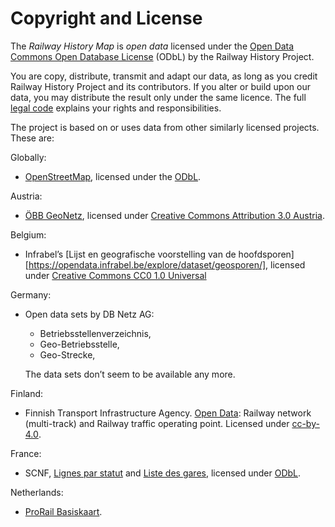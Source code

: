 # Copyright and License

The _Railway History Map_ is _open data_ licensed under the
[Open Data Commons Open Database License][ODbL] (ODbL) by the Railway
History Project.

You are copy, distribute, transmit and adapt our data, as long as you credit
Railway History Project and its contributors. If you alter or build upon our
data, you may distribute the result only under the same licence. The full
[legal code] explains your rights and responsibilities. 

The project is based on or uses data from other similarly licensed projects.
These are:

Globally:

* [OpenStreetMap](https://www.openstreetmap.org/), licensed under the
  [ODbL].

Austria:

* [ÖBB GeoNetz](https://data.oebb.at/de/datensaetze~geo-netz~), licensed
  under [Creative Commons Attribution 3.0 Austria][cc-by-3.0-at].


Belgium:

* Infrabel’s [Lijst en geografische voorstelling van de
  hoofdsporen][https://opendata.infrabel.be/explore/dataset/geosporen/],
  licensed under [Creative Commons CC0 1.0 Universal][cc0]


Germany:

* Open data sets by DB Netz AG:

  * Betriebsstellenverzeichnis,
  * Geo-Betriebsstelle,
  * Geo-Strecke,

  The data sets don’t seem to be available any more.


Finland:
* Finnish Transport Infrastructure Agency.
  [Open Data](https://vayla.fi/en/transport-network/data/open-data):
  Railway network (multi-track) and Railway traffic operating point.
  Licensed under [cc-by-4.0].


France:

* SCNF, [Lignes par
  statut](https://ressources.data.sncf.com/explore/dataset/lignes-par-statut/information/)
  and [Liste des gares](https://ressources.data.sncf.com/explore/dataset/liste-des-gares/information/),
  licensed under [ODbL].


Netherlands:

* [ProRail
  Basiskaart](https://prorailnl.hub.arcgis.com/maps/prorailnl::prorail-basiskaart/about).


[ODbL]: https://opendatacommons.org/licenses/odbl/
[legal code]: https://opendatacommons.org/licenses/odbl/1.0/
[cc-by-3.0-at]: https://creativecommons.org/licenses/by/3.0/at/deed.en
[cc-by-4.0]: https://creativecommons.org/licenses/by/4.0/
[cc0]: https://creativecommons.org/publicdomain/zero/1.0/deed

